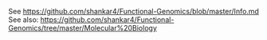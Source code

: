 See https://github.com/shankar4/Functional-Genomics/blob/master/Info.md
See also: https://github.com/shankar4/Functional-Genomics/tree/master/Molecular%20Biology
